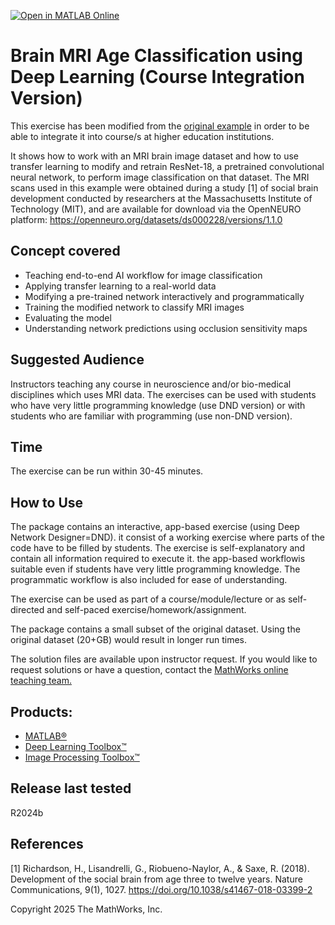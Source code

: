 [![Open in MATLAB Online](https://www.mathworks.com/images/responsive/global/open-in-matlab-online.svg)](https://matlab.mathworks.com/open/github/v1?repo=MathWorks-Teaching-Resources/Brain-MRI-Age-Classification-using-Deep-Learning)

# **Brain MRI Age Classification using Deep Learning (Course Integration Version)**

This exercise has been modified from the [original example](https://www.mathworks.com/matlabcentral/fileexchange/74941-brain-mri-age-classification-using-deep-learning) in order to be able to integrate it into course/s at higher education institutions.

It shows how to work with an MRI brain image dataset and how to use transfer learning to modify and retrain ResNet-18, a pretrained convolutional neural network, to perform image classification on that dataset. The MRI scans used in this example were obtained during a study [1] of social brain development conducted by researchers at the Massachusetts Institute of Technology (MIT), and are available for download via the OpenNEURO platform: https://openneuro.org/datasets/ds000228/versions/1.1.0


## Concept covered
- Teaching end-to-end AI workflow for image classification
- Applying transfer learning to a real-world data
- Modifying a pre-trained network interactively and programmatically
- Training the modified network to classify MRI images
- Evaluating the model
- Understanding network predictions using occlusion sensitivity maps

## Suggested Audience
Instructors teaching any course in neuroscience and/or bio-medical disciplines which uses MRI data. The exercises can be used with students who have very little programming knowledge (use DND version) or with students who are familiar with programming (use non-DND version).

## Time
The exercise can be run within 30-45 minutes.

## How to Use
The package contains an interactive, app-based exercise (using Deep Network Designer=DND). it consist of a working exercise where parts of the code have to be filled by students. The exercise is self-explanatory and contain all information required to execute it.
the app-based workflowis suitable even if students have very little programming knowledge. The programmatic workflow is also included for ease of understanding.

The exercise can be used as part of a course/module/lecture or as self-directed and self-paced exercise/homework/assignment.

The package contains a small subset of the original dataset. Using the original dataset (20+GB) would result in longer run times.

The solution files are available upon instructor request. If you would like to request solutions or have a question, contact the <a href="mailto:onlineteaching@mathworks.com">MathWorks online teaching team.</a>


## Products:
- [MATLAB®](https://www.mathworks.com/products/matlab.html)
- [Deep Learning Toolbox™](https://www.mathworks.com/products/deep-learning.html)
- [Image Processing Toolbox™](https://www.mathworks.com/products/image.html)

## Release last tested
R2024b

## References
\[1\] Richardson, H., Lisandrelli, G., Riobueno-Naylor, A., & Saxe, R. (2018). Development of the social brain from age three to twelve years. Nature Communications, 9(1), 1027. https://doi.org/10.1038/s41467-018-03399-2

Copyright 2025 The MathWorks, Inc.


